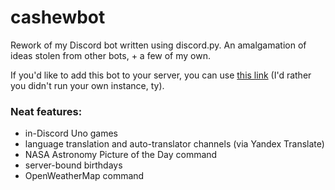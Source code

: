 # cashewbot
Rework of my Discord bot written using discord.py. An amalgamation of ideas stolen from other bots, + a few of my own.

If you'd like to add this bot to your server, you can use [this link](https://discord.com/api/oauth2/authorize?client_id=706534185992454198&permissions=67628112&scope=bot) (I'd rather you didn't run your own instance, ty).

### Neat features:
- in-Discord Uno games
- language translation and auto-translator channels (via Yandex Translate)
- NASA Astronomy Picture of the Day command
- server-bound birthdays
- OpenWeatherMap command
